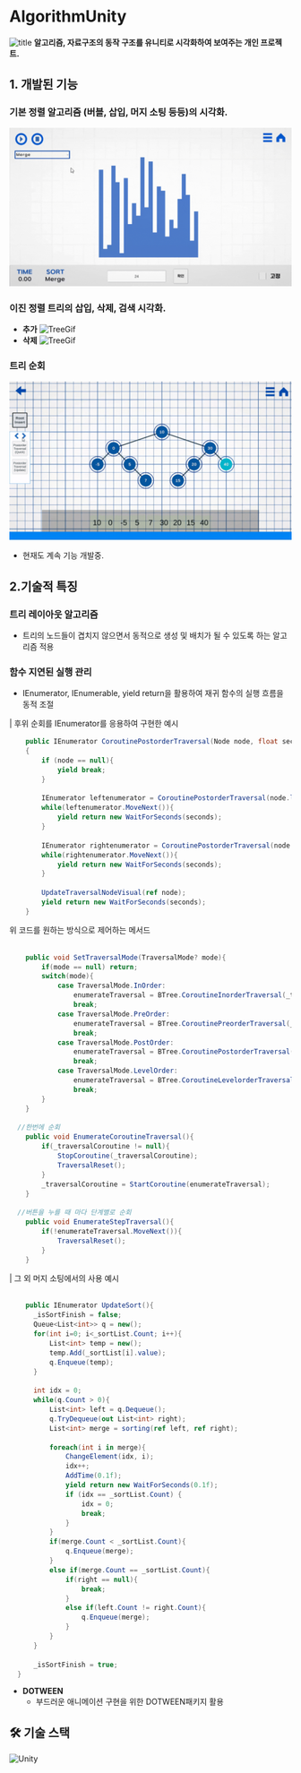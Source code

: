 # AlgorithmUnity
![title](https://github.com/user-attachments/assets/5d15dbeb-b6f0-48e6-8170-78bbbe320835)
**알고리즘, 자료구조의 동작 구조를 유니티로 시각화하여 보여주는 개인 프로젝트.**


## 1. 개발된 기능
### 기본 정렬 알고리즘 (버블, 삽입, 머지 소팅 등등)의 시각화.
![Sortgif](readmeImg/MergeSort.gif)


### 이진 정렬 트리의 삽입, 삭제, 검색 시각화.
- **추가**
![TreeGif](readmeImg/BinaryTreeAdd.gif)
- **삭제**
![TreeGif](readmeImg/findnode.gif)

### 트리 순회
![TreeGif](readmeImg/inorder.gif)


- 현재도 계속 기능 개발중.

## 2.기술적 특징
### 트리 레이아웃 알고리즘
  - 트리의 노드들이 겹치지 않으면서 동적으로 생성 및 배치가 될 수 있도록 하는 알고리즘 적용

  
### 함수 지연된 실행 관리
  - IEnumerator, IEnumerable, yield return을 활용하여 재귀 함수의 실행 흐름을 동적 조절

| 후위 순회를 IEnumerator를 응용하여 구현한 예시 
``` csharp 
    public IEnumerator CoroutinePostorderTraversal(Node node, float seconds)
    {
        if (node == null){
            yield break;
        }

        IEnumerator leftenumerator = CoroutinePostorderTraversal(node.left, seconds);
        while(leftenumerator.MoveNext()){
            yield return new WaitForSeconds(seconds);
        }
        
        IEnumerator rightenumerator = CoroutinePostorderTraversal(node.right, seconds); 
        while(rightenumerator.MoveNext()){
            yield return new WaitForSeconds(seconds);
        }
           
        UpdateTraversalNodeVisual(ref node);
        yield return new WaitForSeconds(seconds);
    }

  ```

위 코드를 원하는 방식으로 제어하는 메서드
```csharp

    public void SetTraversalMode(TraversalMode? mode){
        if(mode == null) return;
        switch(mode){
            case TraversalMode.InOrder:
                enumerateTraversal = BTree.CoroutineInorderTraversal(_traversalStartNode, _perSec);;
                break;
            case TraversalMode.PreOrder:
                enumerateTraversal = BTree.CoroutinePreorderTraversal(_traversalStartNode, _perSec);
                break;
            case TraversalMode.PostOrder:
                enumerateTraversal = BTree.CoroutinePostorderTraversal(_traversalStartNode, _perSec);
                break;
            case TraversalMode.LevelOrder:
                enumerateTraversal = BTree.CoroutineLevelorderTraversal(_traversalStartNode, _perSec);
                break;
        }
    }

  //한번에 순회
    public void EnumerateCoroutineTraversal(){
        if(_traversalCoroutine != null){
            StopCoroutine(_traversalCoroutine);
            TraversalReset();
        }
        _traversalCoroutine = StartCoroutine(enumerateTraversal);
    }

  //버튼을 누를 때 마다 단계별로 순회
    public void EnumerateStepTraversal(){
        if(!enumerateTraversal.MoveNext()){
            TraversalReset();
        }
    }
  ```

| 그 외 머지 소팅에서의 사용 예시
  ```csharp

      public IEnumerator UpdateSort(){
        _isSortFinish = false;
        Queue<List<int>> q = new();
        for(int i=0; i<_sortList.Count; i++){
            List<int> temp = new();
            temp.Add(_sortList[i].value);
            q.Enqueue(temp);
        }

        int idx = 0;
        while(q.Count > 0){
            List<int> left = q.Dequeue();
            q.TryDequeue(out List<int> right);
            List<int> merge = sorting(ref left, ref right);
            
            foreach(int i in merge){
                ChangeElement(idx, i);
                idx++;
                AddTime(0.1f);
                yield return new WaitForSeconds(0.1f);
                if (idx == _sortList.Count) {
                    idx = 0;
                    break;
                }
            }
            if(merge.Count < _sortList.Count){
                q.Enqueue(merge);
            }
            else if(merge.Count == _sortList.Count){
                if(right == null){
                    break;
                }
                else if(left.Count != right.Count){
                    q.Enqueue(merge);
                }
            }  
        }

        _isSortFinish = true;
    }
  ```


- **DOTWEEN** 
  - 부드러운 애니메이션 구현을 위한 DOTWEEN패키지 활용

## 🛠️ 기술 스택
![Unity](https://img.shields.io/badge/Unity-000000?style=for-the-badge&logo=unity&logoColor=white) 






